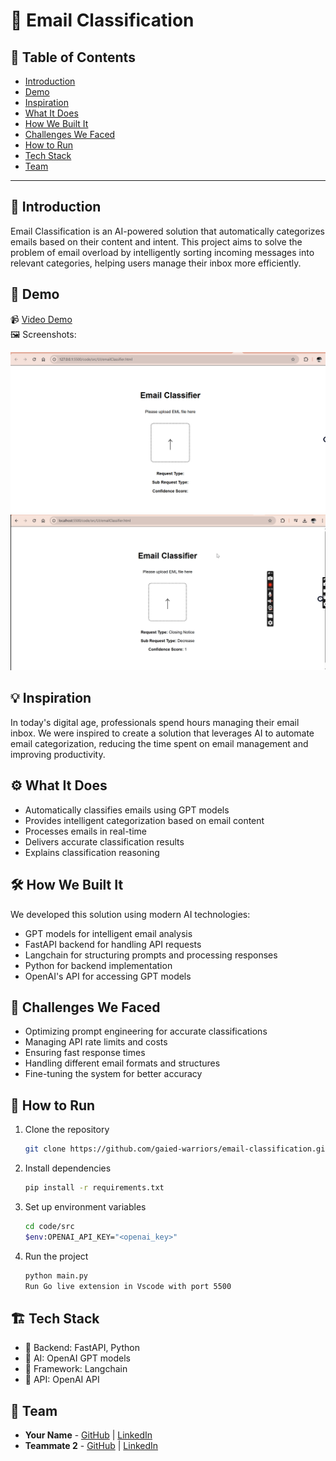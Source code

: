 # 🚀 Email Classification

## 📌 Table of Contents
- [Introduction](#introduction)
- [Demo](#demo)
- [Inspiration](#inspiration)
- [What It Does](#what-it-does)
- [How We Built It](#how-we-built-it)
- [Challenges We Faced](#challenges-we-faced)
- [How to Run](#how-to-run)
- [Tech Stack](#tech-stack)
- [Team](#team)

---

## 🎯 Introduction
Email Classification is an AI-powered solution that automatically categorizes emails based on their content and intent. This project aims to solve the problem of email overload by intelligently sorting incoming messages into relevant categories, helping users manage their inbox more efficiently.

## 🎥 Demo

📹 [Video Demo](https://github.com/ewfx/gaied-warriors/blob/main/artifacts/demo/Hackathon_recording.mp4)  
🖼️ Screenshots:

![Landing Page](https://github.com/ewfx/gaied-warriors/blob/main/artifacts/demo/LandingPage.png)
![Final Page](https://github.com/ewfx/gaied-warriors/blob/main/artifacts/demo/FinalPage.png)
## 💡 Inspiration
In today's digital age, professionals spend hours managing their email inbox. We were inspired to create a solution that leverages AI to automate email categorization, reducing the time spent on email management and improving productivity.

## ⚙️ What It Does
- Automatically classifies emails using GPT models
- Provides intelligent categorization based on email content
- Processes emails in real-time
- Delivers accurate classification results
- Explains classification reasoning

## 🛠️ How We Built It
We developed this solution using modern AI technologies:
- GPT models for intelligent email analysis
- FastAPI backend for handling API requests
- Langchain for structuring prompts and processing responses
- Python for backend implementation
- OpenAI's API for accessing GPT models

## 🚧 Challenges We Faced
- Optimizing prompt engineering for accurate classifications
- Managing API rate limits and costs
- Ensuring fast response times
- Handling different email formats and structures
- Fine-tuning the system for better accuracy

## 🏃 How to Run
1. Clone the repository  
   ```sh
   git clone https://github.com/gaied-warriors/email-classification.git
   ```
2. Install dependencies  
   ```sh
   pip install -r requirements.txt
   ```
3. Set up environment variables
   ```sh
   cd code/src
   $env:OPENAI_API_KEY="<openai_key>"
   ```
4. Run the project  
   ```sh
   python main.py
   Run Go live extension in Vscode with port 5500

   ```

## 🏗️ Tech Stack
- 🔹 Backend: FastAPI, Python
- 🔹 AI: OpenAI GPT models
- 🔹 Framework: Langchain
- 🔹 API: OpenAI API

## 👥 Team
- **Your Name** - [GitHub](#) | [LinkedIn](#)
- **Teammate 2** - [GitHub](#) | [LinkedIn](#)